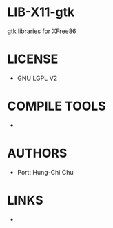 LIB-X11-gtk
===========

gtk libraries for XFree86

LICENSE
===============
* GNU LGPL V2

COMPILE TOOLS
===============
* 
 
AUTHORS
===============
* Port: Hung-Chi Chu

LINKS
===============
* 
